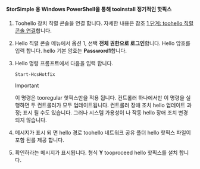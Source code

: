 <!--author=SharS last changed: 9/17/15-->

#### <a name="tooinstall-regular-hotfixes-via-windows-powershell-for-storsimple"></a>StorSimple 용 Windows PowerShell을 통해 tooinstall 정기적인 핫픽스
1. Toohello 장치 직렬 콘솔을 연결 합니다. 자세한 내용은 참조 [1 단계: toohello 직렬 콘솔 연결](../articles/storsimple/storsimple-update-device.md#step1)합니다.
2. Hello 직렬 콘솔 메뉴에서 옵션 1, 선택 **전체 권한으로 로그인**합니다. Hello 암호를 입력 합니다. hello 기본 암호는 **Password1**합니다.
3. Hello 명령 프롬프트에서 다음을 입력 합니다.
   
    ```
    Start-HcsHotfix
    ```
   
    > [!IMPORTANT]
    >
    > 이 명령은 tooregular 핫픽스만을 적용 됩니다. 컨트롤러 하나에서만 이 명령을 실행하면 두 컨트롤러가 모두 업데이트됩니다.
    > 컨트롤러 장애 조치 hello 업데이트 과정; 표시 될 수도 있습니다. 그러나 시스템 가용성이 나 작동 hello 장애 조치 변경 되지 않습니다.

4. 메시지가 표시 되 면 hello 경로 toohello 네트워크 공유 폴더 hello 핫픽스 파일이 포함 된를 제공 합니다.
5. 확인하라는 메시지가 표시됩니다. 형식 **Y** tooproceed hello 핫픽스를 설치 합니다.

